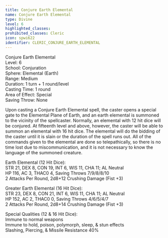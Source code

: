 ```yaml
---
title: Conjure Earth Elemental
name: Conjure Earth Elemental
type: Divine
level: 6
highlighted_classes: 
prohibited_classes: Cleric
icon: spwi622
identifier: CLERIC_CONJURE_EARTH_ELEMENTAL
---
```

Conjure Earth Elemental  
Level: 6  
School: Conjuration  
Sphere: Elemental (Earth)  
Range: Medium  
Duration: 1 turn + 1 round/level  
Casting Time: 1 round  
Area of Effect: Special  
Saving Throw: None  
  
Upon casting a Conjure Earth Elemental spell, the caster opens a special gate to the Elemental Plane of Earth, and an earth elemental is summoned to the vicinity of the spellcaster. Normally, an elemental with 12 hit dice will be conjured. At fifteenth level and above, however, the caster will be able to summon an elemental with 16 hit dice. The elemental will do the bidding of the caster until it is slain or the duration of the spell runs out. All of the commands given to the elemental are done so telepathically, so there is no time lost due to miscommunication, and it is not necessary to know the language of the summoned creature.  
  
Earth Elemental (12 Hit Dice):  
STR 21, DEX 8, CON 19, INT 6, WIS 11, CHA 11;  AL Neutral  
HP 116, AC 3, THAC0 4, Saving Throws 7/9/8/8/10  
2 Attacks Per Round, 2d8+12 Crushing Damage (Fist +3)  
  
Greater Earth Elemental (16 Hit Dice):  
STR 23, DEX 8, CON 21, INT 6, WIS 11, CHA 11;  AL Neutral  
HP 152, AC 2, THAC0 0, Saving Throws 4/6/5/4/7  
2 Attacks Per Round, 2d8+14 Crushing Damage (Fist +3)  
  
Special Qualities (12 &amp; 16 Hit Dice):  
Immune to normal weapons  
Immune to hold, poison, polymorph, sleep, &amp; stun effects  
Slashing, Piercing, &amp; Missile Resistance 40%  
